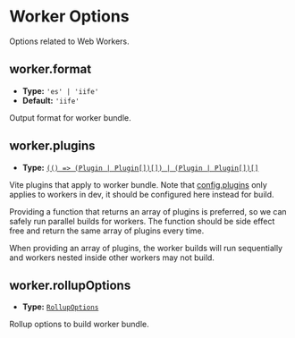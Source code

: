 # Worker Options

Options related to Web Workers.

## worker.format

- **Type:** `'es' | 'iife'`
- **Default:** `'iife'`

Output format for worker bundle.

## worker.plugins

- **Type:** [`(() => (Plugin | Plugin[])[]) | (Plugin | Plugin[])[]`](./shared-options#plugins)

Vite plugins that apply to worker bundle. Note that [config.plugins](./shared-options#plugins) only applies to workers in dev, it should be configured here instead for build.

Providing a function that returns an array of plugins is preferred, so we can safely run parallel builds for workers. The function should be side effect free and return the same array of plugins every time.

When providing an array of plugins, the worker builds will run sequentially and workers nested inside other workers may not build.

## worker.rollupOptions

- **Type:** [`RollupOptions`](https://rollupjs.org/configuration-options/)

Rollup options to build worker bundle.

